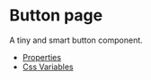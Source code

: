 # Button page

A tiny and smart button component.

- [Properties](props.md)
- [Css Variables](css-vars.md)
